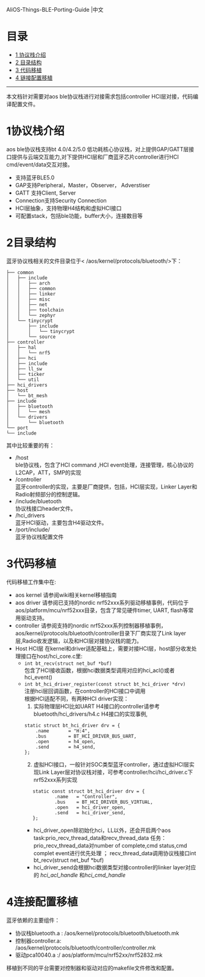 AliOS-Things-BLE-Porting-Guide |中文

# 目录

* [1 协议栈介绍](#1协议栈介绍)
* [2 目录结构](#2目录结构)
* [3 代码移植](#3代码移植)
* [4 链接配置移植](4#链接配置移植)
---

本文档针对需要对aos ble协议栈进行对接需求包括controller HCI层对接，代码编译配置文件。

# 1协议栈介绍
aos ble协议栈支持bt 4.0/4.2/5.0 低功耗核心协议栈，对上提供GAP/GATT层接口提供与云端交互能力,对下提供HCI层和厂商蓝牙芯片controller进行HCI cmd/event/data交互对接。
- 支持蓝牙BLE5.0 
- GAP支持Peripheral，Master，Observer， Adverstiser
- GATT 支持Client, Server
- Connection支持Security Connection
- HCI层抽象，支持物理H4结构和虚拟HCI接口
- 可配置stack，包括ble功能，buffer大小，连接数目等
# 2目录结构
蓝牙协议栈相关的文件目录位于< /aos/kernel/protocols/bluetooth/>下：
```
├── common
│   ├── include
│   │   ├── arch
│   │   ├── common
│   │   ├── linker
│   │   ├── misc
│   │   ├── net
│   │   ├── toolchain
│   │   └── zephyr
│   └── tinycrypt
│       ├── include
│       │   └── tinycrypt
│       └── source
├── controller
│   ├── hal
│   │   └── nrf5
│   ├── hci
│   ├── include
│   ├── ll_sw
│   ├── ticker
│   └── util
├── hci_drivers
├── host
│   └── bt_mesh
├── include
│   ├── bluetooth
│   │   └── mesh
│   └── drivers
│       └── bluetooth
└── port
└── include
```
其中比较重要的有：
- /host  
 ble协议栈，包含了HCI command ,HCI event处理，连接管理，核心协议的L2CAP，ATT，SMP的实现
- /controller  
 蓝牙controller的实现，主要是厂商提供，包括，HCI层实现，Linker Layer和Radio射频部分的控制逻辑。
- /include/bluetooth  
 协议栈接口header文件。
- /hci_drivers  
 蓝牙HCI驱动，主要包含H4驱动文件。
- /port/include/  
 蓝牙协议栈配置文件
# 3代码移植
代码移植工作集中在:
- aos kernel
   请参阅wiki相关kernel移植指南
- aos driver
   请参阅已支持的nordic nrf52xxx系列驱动移植事例，代码位于aos/platform/mcu/nrf52xxx目录，包含了常见硬件timer, UART, flash等常用驱动支持。
- controller
   请参阅支持的nordic nrf52xxx系列控制器移植事例，aos/kernel/protocols/bluetooth/controller目录下厂商实现了Link layer层,Radio收发逻辑，以及和HCI层对接协议栈的能力。
- Host HCI层
   在kernel和driver适配基础上，需要对接HCI层，host部分收发处理接口在host/hci_core.c里:
   - `int bt_recv(struct net_buf *buf)`  
     包含了HCI接收函数，根据hci数据类型调用对应的hci_acl()或者hci_event()
   - `int bt_hci_driver_register(const struct bt_hci_driver *drv)`  
     注册hci层回调函数，在controller的HCI接口中调用  
     根据HCI适配不同，有两种HCI driver实现：  
     1. 实际物理层HCI比如UART H4接口的controller请参考bluetooth/hci_drivers/h4.c H4接口的实现事例,
      ```
      static struct bt_hci_driver drv = {
          .name       = "H:4",
          .bus        = BT_HCI_DRIVER_BUS_UART,
          .open       = h4_open,
          .send       = h4_send,
      };
      ```
     2. 虚拟HCI接口，一般针对SOC类型蓝牙controller，通过虚拟HCI层实现Link Layer层对协议栈对接，可参考controller/hci/hci_driver.c下nrf52xxx系列实现  
     ```
        static const struct bt_hci_driver drv = {
                .name   = "Controller",
                .bus    = BT_HCI_DRIVER_BUS_VIRTUAL,
                .open   = hci_driver_open,
                .send   = hci_driver_send,
        };
        ```
        - hci_driver_open除初始化hci，LL以外，还会开启两个aos task:prio_recv_thread_data和recv_thread_data 任务： prio_recv_thread_data对number of complete,cmd status,cmd complet event进行优先处理 ； recv_thread_data调用协议栈接口int bt_recv(struct net_buf *buf) 
        - hci_driver_send会根据hci数据类型对接controller的linker layer对应的 *hci_acl_handle* 和*hci_cmd_handle* 

# 4连接配置移植

蓝牙依赖的主要组件：

- 协议栈bluetooth.a : /aos/kernel/protocols/bluetooth/bluetooth.mk
- 控制器controller.a: /aos/kernel/protocols/bluetooth/controller/controller.mk
- 驱动pca10040.a  :/ aos/platform/mcu/nrf52xx/nrf52832.mk

移植到不同的平台需要对控制器和驱动对应的makefile文件修改和配置。
